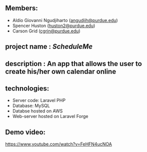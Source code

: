 ## Members:
- Aldio Giovanni Ngudjiharto (angudjih@purdue.edu)
- Spencer Huston (huston2@purdue.edu)
- Carson Grid (cgrin@purdue.edu)  
  
## project name : _ScheduleMe_
## description  : An app that allows the user to create his/her own calendar online

## technologies: 
- Server code: Laravel PHP
- Database: MySQL
- Databse hosted on AWS
- Web-server hosted on Laravel Forge

## Demo video:
https://www.youtube.com/watch?v=FeHFN4ucNOA
